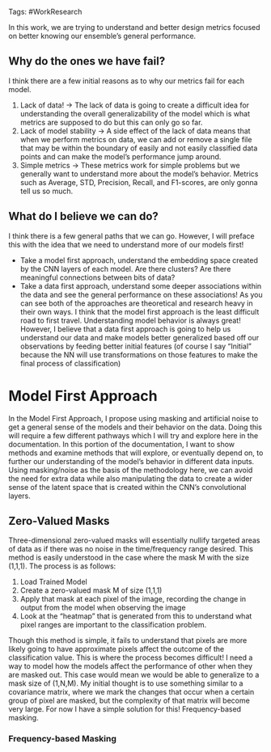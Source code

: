 Tags: #WorkResearch

In this work, we are trying to understand and better design metrics focused on better knowing our ensemble’s general performance.

## Why do the ones we have fail?

I think there are a few initial reasons as to why our metrics fail for each model.
1. Lack of data! → The lack of data is going to create a difficult idea for understanding the overall generalizability of the model which is what metrics are supposed to do but this can only go so far.
2. Lack of model stability → A side effect of the lack of data means that when we perform metrics on data, we can add or remove a single file that may be within the boundary of easily and not easily classified data points and can make the model’s performance jump around.
3. Simple metrics → These metrics work for simple problems but we generally want to understand more about the model’s behavior. Metrics such as Average, STD, Precision, Recall, and F1-scores, are only gonna tell us so much.

## What do I believe we can do?

I think there is a few general paths that we can go. However, I will preface this with the idea that we need to understand more of our models first!
* Take a model first approach, understand the embedding space created by the CNN layers of each model. Are there clusters? Are there meaningful connections between bits of data?
* Take a data first approach, understand some deeper associations within the data and see the general performance on these associations!
As you can see both of the approaches are theoretical and research heavy in their own ways. I think that the model first approach is the least difficult road to first travel. Understanding model behavior is always great! However, I believe that a data first approach is going to help us understand our data and make models better generalized based off our observations by feeding better initial features (of course I say “Initial” because the NN will use transformations on those features to make the final process of classification)

# Model First Approach

In the Model First Approach, I propose using masking and artificial noise to get a general sense of the models and their behavior on the data. Doing this will require a few different pathways which I will try and explore here in the documentation. In this portion of the documentation, I want to show methods and examine methods that will explore, or eventually depend on, to further our understanding of the model’s behavior in different data inputs. Using masking/noise as the basis of the methodology here, we can avoid the need for extra data while also manipulating the data to create a wider sense of the latent space that is created within the CNN’s convolutional layers.

## Zero-Valued Masks

Three-dimensional zero-valued masks will essentially nullify targeted areas of data as if there was no noise in the time/frequency range desired. This method is easily understood in the case where the mask M with the size (1,1,1). The process is as follows:

1. Load Trained Model
2. Create a zero-valued mask M of size (1,1,1)
3. Apply that mask at each pixel of the image, recording the change in output from the model when observing the image
4. Look at the “heatmap” that is generated from this to understand what pixel ranges are important to the classification problem.

Though this method is simple, it fails to understand that pixels are more likely going to have approximate pixels affect the outcome of the classification value. This is where the process becomes difficult! I need a way to model how the models affect the performance of other when they are masked out. This case would mean we would be able to generalize to a mask size of (1,N,M). My initial thought is to use something similar to a covariance matrix, where we mark the changes that occur when a certain group of pixel are masked, but the complexity of that matrix will become very large. For now I have a simple solution for this! Frequency-based masking.

### Frequency-based Masking